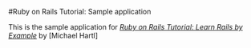 #Ruby on Rails Tutorial: Sample application

This is the sample application for [*Ruby on Rails Tutorial: Learn Rails by Example*](http://railstutorial.org)
by [Michael Hartl]
